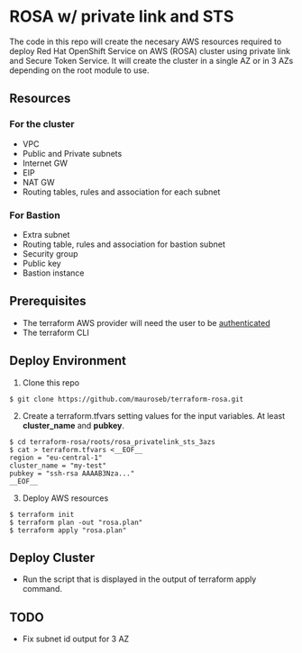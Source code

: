 # ROSA w/ private link and STS

The code in this repo will create the necesary AWS resources required to deploy Red Hat OpenShift Service on AWS (ROSA) cluster using private link and Secure Token Service.
It will create the cluster in a single AZ or in 3 AZs depending on the root module to use.

## Resources

### For the cluster

 * VPC
 * Public and Private subnets
 * Internet GW
 * EIP
 * NAT GW
 * Routing tables, rules and association for each subnet

### For Bastion

 * Extra subnet
 * Routing table, rules and association for bastion subnet
 * Security group
 * Public key
 * Bastion instance

## Prerequisites

 * The terraform AWS provider will need the user to be [authenticated](https://registry.terraform.io/providers/hashicorp/aws/latest/docs#authentication-and-configuration)
 * The terraform CLI

## Deploy Environment

1. Clone this repo
```
$ git clone https://github.com/mauroseb/terraform-rosa.git
```
2. Create a terraform.tfvars setting values for the input variables. At least __cluster_name__ and __pubkey__.
```
$ cd terraform-rosa/roots/rosa_privatelink_sts_3azs
$ cat > terraform.tfvars <__EOF__
region = "eu-central-1"   
cluster_name = "my-test"
pubkey = "ssh-rsa AAAAB3Nza..."
__EOF__
```

3. Deploy AWS resources
```
$ terraform init
$ terraform plan -out "rosa.plan"
$ terraform apply "rosa.plan"
```


## Deploy Cluster

- Run the script that is displayed in the output of terraform apply command.

## TODO
- Fix subnet id output for 3 AZ


